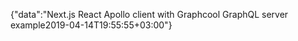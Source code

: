 {"data":"Next.js React Apollo client with Graphcool GraphQL server example2019-04-14T19:55:55+03:00"}
